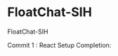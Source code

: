 # FloatChat-SIH
FloatChat-SIH


Commit 1 : React Setup Completion:


<!-- Hello Guys update the file according to changes gone with detailed explaination for reference purpose. -->